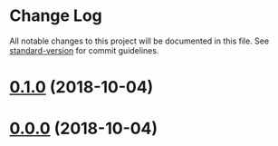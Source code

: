 # Change Log

All notable changes to this project will be documented in this file. See [standard-version](https://github.com/conventional-changelog/standard-version) for commit guidelines.

<a name="0.1.0"></a>
# [0.1.0](https://github.com/zieka/commit-cop/compare/v2.3.0...v0.1.0) (2018-10-04)

<a name="0.0.0"></a>

# [0.0.0](https://github.com/zieka/commit-cop/compare/v2.3.0...v0.0.0) (2018-10-04)